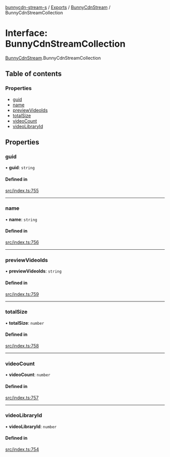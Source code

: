 [bunnycdn-stream-s](../README.md) / [Exports](../modules.md) / [BunnyCdnStream](../modules/BunnyCdnStream.md) / BunnyCdnStreamCollection

# Interface: BunnyCdnStreamCollection

[BunnyCdnStream](../modules/BunnyCdnStream.md).BunnyCdnStreamCollection

## Table of contents

### Properties

- [guid](BunnyCdnStream.BunnyCdnStreamCollection.md#guid)
- [name](BunnyCdnStream.BunnyCdnStreamCollection.md#name)
- [previewVideoIds](BunnyCdnStream.BunnyCdnStreamCollection.md#previewvideoids)
- [totalSize](BunnyCdnStream.BunnyCdnStreamCollection.md#totalsize)
- [videoCount](BunnyCdnStream.BunnyCdnStreamCollection.md#videocount)
- [videoLibraryId](BunnyCdnStream.BunnyCdnStreamCollection.md#videolibraryid)

## Properties

### guid

• **guid**: `string`

#### Defined in

[src/index.ts:755](https://github.com/Sterrenhemel/bunnycdn-stream/blob/2954655/src/index.ts#L755)

___

### name

• **name**: `string`

#### Defined in

[src/index.ts:756](https://github.com/Sterrenhemel/bunnycdn-stream/blob/2954655/src/index.ts#L756)

___

### previewVideoIds

• **previewVideoIds**: `string`

#### Defined in

[src/index.ts:759](https://github.com/Sterrenhemel/bunnycdn-stream/blob/2954655/src/index.ts#L759)

___

### totalSize

• **totalSize**: `number`

#### Defined in

[src/index.ts:758](https://github.com/Sterrenhemel/bunnycdn-stream/blob/2954655/src/index.ts#L758)

___

### videoCount

• **videoCount**: `number`

#### Defined in

[src/index.ts:757](https://github.com/Sterrenhemel/bunnycdn-stream/blob/2954655/src/index.ts#L757)

___

### videoLibraryId

• **videoLibraryId**: `number`

#### Defined in

[src/index.ts:754](https://github.com/Sterrenhemel/bunnycdn-stream/blob/2954655/src/index.ts#L754)
